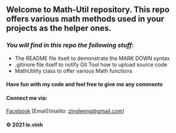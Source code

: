 ## Welcome to Math-Util repository. This repo offers various math methods used in your projects as the helper ones.

### _You will find in this repo the following stuff:_
* The README file itselt to demonstrate the MARK DOWN syntax
* .gitinore file itself to notify Git Tool how to upload source code
* MathUtility class to offer various Math functions

#### Have fun with my code and feel free to give me any comments

#### Connect me via: 
[Facebook](http://facebook.com/le.vinh.2013)
[Email](mailto: zingleeng@gmail.com)

#### © 2021 le.vinh
